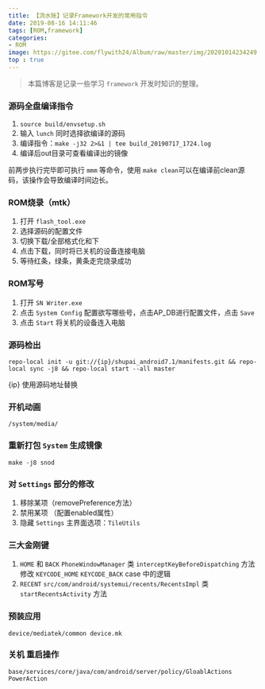 ```yaml
---
title: 【流水账】记录Framework开发的常用指令
date: 2019-08-16 14:11:46
tags: [ROM,framework]
categories: 
- ROM
image: https://gitee.com/flywith24/Album/raw/master/img/20201014234249.png
top : true
---
```


> 本篇博客是记录一些学习 `framework` 开发时知识的整理。

<!-- more -->

###  源码全盘编译指令

1. `source build/envsetup.sh`
2. 输入 `lunch` 同时选择欲编译的源码
3. 编译指令：`make -j32 2>&1 | tee build_20190717_1724.log`
4. 编译后out目录可查看编译出的镜像

前两步执行完毕即可执行 `mmm` 等命令，使用 `make clean`可以在编译前clean源码，该操作会导致编译时间边长。

### ROM烧录（mtk）

1. 打开 `flash_tool.exe`
2. 选择源码的配置文件
3. 切换下载/全部格式化和下
4. 点击下载，同时将已关机的设备连接电脑
5. 等待红条，绿条，黄条走完烧录成功

### ROM写号
1. 打开 `SN Writer.exe`
2. 点击 `System Config` 配置欲写哪些号，点击AP_DB进行配置文件，点击 `Save`
3. 点击 `Start` 将关机的设备连入电脑

### 源码检出
```
repo-local init -u git://{ip}/shupai_android7.1/manifests.git && repo-local sync -j8 && repo-local start --all master
```
{ip} 使用源码地址替换

### 开机动画
`/system/media/`

### 重新打包 `System` 生成镜像
```
make -j8 snod 
```

###  对 `Settings` 部分的修改
1. 移除某项（removePreference方法）
2. 禁用某项 （配置enabled属性）
3. 隐藏 `Settings` 主界面选项：`TileUtils`

###  三大金刚键
1. `HOME` 和  `BACK`
`PhoneWindowManager` 类 `interceptKeyBeforeDispatching` 方法
修改 `KEYCODE_HOME`  `KEYCODE_BACK` case 中的逻辑 
2. `RECENT`
`src/com/android/systemui/recents/RecentsImpl` 类 `startRecentsActivity` 方法

### 预装应用
`device/mediatek/common device.mk`

### 关机 重启操作
```
base/services/core/java/com/android/server/policy/GloablActions PowerAction
```
